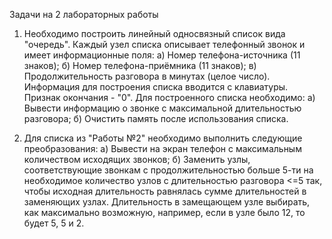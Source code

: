 Задачи на 2 лабораторных работы
1. Необходимо построить линейный односвязный список вида "очередь". Каждый узел списка описывает телефонный звонок и имеет информационные поля:
  а) Номер телефона-источника (11 знаков);
  б) Номер телефона-приёмника (11 знаков);
  в) Продолжительность разговора в минутах (целое число).
 Информация для построения списка вводится с клавиатуры. Признак окончания - "0". Для построенного списка необходимо:
  а) Вывести информацию о звонке с максимальной длительностью разговора;
  б) Очистить память после использования списка.
  
2. Для списка из "Работы №2" необходимо выполнить следующие преобразования:
  а) Вывести на экран телефон с максимальным количеством исходящих звонков;
  б) Заменить узлы, соответствующие звонкам с продолжительностью больше 5-ти на необходимое количество узлов с длительностью разговора <=5 так, чтобы исходная длительность равнялась сумме длительностей в заменяющих узлах. Длительность в замещающем узле выбирать, как максимально возможную, например, если в узле было 12, то будет 5, 5 и 2.
